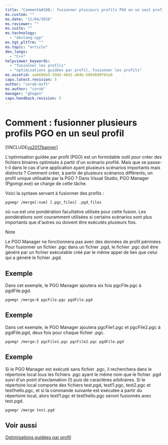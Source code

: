 ```yaml
---
title: "Comment&#160;: fusionner plusieurs profils PGO en un seul profil | Microsoft Docs"
ms.custom: ""
ms.date: "11/04/2016"
ms.reviewer: ""
ms.suite: ""
ms.technology: 
  - "devlang-cpp"
ms.tgt_pltfrm: ""
ms.topic: "article"
dev_langs: 
  - "C++"
helpviewer_keywords: 
  - "fusionner les profils"
  - "optimisations guidées par profil, fusionner les profils"
ms.assetid: aab686b5-59dd-40d1-a04b-5064690f65a6
caps.latest.revision: 5
author: "corob-msft"
ms.author: "corob"
manager: "ghogen"
caps.handback.revision: 5
---
```

# Comment&#160;: fusionner plusieurs profils PGO en un seul profil
[!INCLUDE[vs2017banner](../../assembler/inline/includes/vs2017banner.md)]

L'optimisation guidée par profil \(PGO\) est un formidable outil pour créer des fichiers binaires optimisés à partir d'un scénario profilé.  Mais que se passe\-t\-il dans le cas d'une application ayant plusieurs scénarios importants mais distincts ? Comment créer, à partir de plusieurs scénarios différents, un profil unique utilisable par la PGO ?  Dans Visual Studio, PGO Manager \(Pgomgr.exe\) se charge de cette tâche.  
  
 Voici la syntaxe servant à fusionner des profils :  
  
```  
pgomgr /merge[:num] [.pgc_files] .pgd_files  
```  
  
 où `num` est une pondération facultative utilisée pour cette fusion.  Les pondérations sont couramment utilisées si certains scénarios sont plus importants que d'autres ou doivent être exécutés plusieurs fois.  
  
> [!NOTE]
>  Le PGO Manager ne fonctionnera pas avec des données de profil périmées.  Pour fusionner un fichier .pgc dans un fichier .pgd, le fichier .pgc doit être généré par un fichier exécutable créé par le même appel de lien que celui qui a généré le fichier .pgd.  
  
## Exemple  
 Dans cet exemple, le PGO Manager ajoutera six fois pgcFile.pgc à pgdFile.pgd.  
  
```  
pgomgr /merge:6 pgcFile.pgc pgdFile.pgd  
```  
  
## Exemple  
 Dans cet exemple, le PGO Manager ajoutera pgcFile1.pgc et pgcFile2.pgc à pgdFile.pgd, deux fois pour chaque fichier .pgc.  
  
```  
pgomgr /merge:2 pgcFile1.pgc pgcFile2.pgc pgdFile.pgd  
```  
  
## Exemple  
 Si le PGO Manager est exécuté sans fichier .pgc, il recherchera dans le répertoire local tous les fichiers .pgc ayant le même nom que le fichier .pgd suivi d'un point d'exclamation \(\!\) puis de caractères arbitraires.  Si le répertoire local comporte des fichiers test.pgd, test\!1.pgc, test2.pgc et test\!hello.pgc, et si la commande suivante est exécutée à partir du répertoire local, alors test\!1.pgc et test\!hello.pgc seront fusionnés avec test.pgd.  
  
```  
pgomgr /merge test.pgd  
```  
  
## Voir aussi  
 [Optimisations guidées par profil](../../build/reference/profile-guided-optimizations.md)